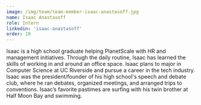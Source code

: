```yaml
---
image: /img/team/team-member-isaac-anastasoff.jpg
name: Isaac Anastasoff
role: Intern
linkedin: 'isaac-anastasoff'
order: 19
---
```


Isaac is a high school graduate helping PlanetScale with HR and management initiatives. Through the daily routine, Isaac has learned the skills of working in and around an office space. Isaac plans to major in Computer Science at UC Riverside and pursue a career in the tech industry. Isaac was the president/founder of his high school's speech and debate club, where he ran debates, organized meetings, and arranged trips to conventions. Isaac’s favorite pastimes are surfing with his twin brother at Half Moon Bay and swimming.
